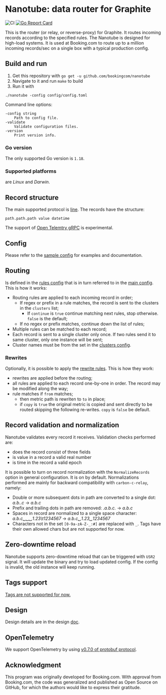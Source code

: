 # Nanotube: data router for Graphite

![CI](https://github.com/bookingcom/nanotube/workflows/CI/badge.svg)
[![Go Report Card](https://goreportcard.com/badge/github.com/bookingcom/nanotube)](https://goreportcard.com/report/github.com/bookingcom/nanotube)


This is the router (or relay, or reverse-proxy) for Graphite. It routes incoming records according to the specified rules. The Nanotube is designed for high-load systems. It is used at Booking.com to route up to a million incoming records/sec on a single box with a typical production config.

## Build and run

1. Get this repository with
`go get -u github.com/bookingcom/nanotube`
2. Navigate to it and run
`make`
to build
3. Run it with

```
./nanotube -config config/config.toml
```

Command line options:

```
-config string
    Path to config file.
-validate
    Validate configuration files.
-version
    Print version info.
```

### Go version

The only supported Go version is `1.18`.

### Supported platforms

are *Linux* and *Darwin*.

## Record structure

The main supported protocol is [line](https://graphite.readthedocs.io/en/latest/feeding-carbon.html#the-plaintext-protocol). The records have the structure:

```
path.path.path value datetime
```

The support of [Open Telemtry gRPC](https://github.com/open-telemetry/opentelemetry-proto/blob/main/opentelemetry/proto/metrics/v1/metrics.proto) is experimental.

## Config

Please refer to the [sample config](config/config.toml) for examples and documentation.

## Routing

Is defined in the [rules config](config/rules.toml) that is in turn referred to in the [main config](config/config.toml). This is how it works:

- Routing rules are applied to each incoming record in order;
  - If regex or prefix in a rule matches, the record is sent to the clusters in the `clusters` list;
    - If `continue` is `true` continue matching next rules, stop otherwise. `false` is the default;
  - If no regex or prefix matches, continue down the list of rules;
- Multiple rules can be matched to each record;
- Each record is sent to a single cluster only once. If two rules send it to same cluster, only one instance will be sent;
- Cluster names must be from the set in the [clusters config](config/clusters.toml).

### Rewrites

Optionally, it is possible to apply the [rewrite rules](config/rewrite.toml). This is how they work:

- rewrites are applied before the routing;
- all rules are applied to each record one-by-one in order. The record may be modified along the way;
- rule matches if `from` matches;
  - then metric path is rewriten to `to` in place;
  - if `copy` is `true` the original metric is copied and sent directly to be routed skipping the following re-writes. `copy` is `false` be default.

## Record validation and normalization

Nanotube validates every record it receives. Validation checks performed are:

- does the record consist of three fields
- is value in a record a valid real number
- is time in the record a valid epoch

It is possible to turn on record normalization with the `NormalizeRecords` option in general configuration. It is on by default. Normalizations performed are mainly for backward compatibility with `carbon-c-relay`, namely:

- Double or more subsequent dots in path are converted to a single dot: *a.b..c* -> *a.b.c*
- Prefix and trailing dots in path are removed: *.a.b.c.* -> *a.b.c*
- Spaces in record are normalized to a single space character: *a.b.c␣␣␣1.23\t1234567* -> *a.b.c␣1.23␣1234567*
- Characters not in the set `[0-9a-zA-Z-_:#]` are replaced with `_`. Tags have their own allowed chars but are not supported for now.

## Zero-downtime reload

Nanotube supports zero-downtime reload that can be triggered with `USR2` signal. It will update the binary and try to load updated config. If the config is invalid, the old instance will keep running.

## Tags support

[Tags are not supported for now.](https://github.com/bookingcom/nanotube/issues/4)

## Design

Design details are in the design [doc](docs/design.md).

## OpenTelemetry

We support OpenTelemetry by using [v0.7.0 of protobuf protocol](https://github.com/open-telemetry/opentelemetry-proto/releases/tag/v0.7.0).


## Acknowledgment

This program was originally developed for Booking.com. With approval from Booking.com, the code was generalized and published as Open Source on GitHub, for which the authors would like to express their gratitude.
